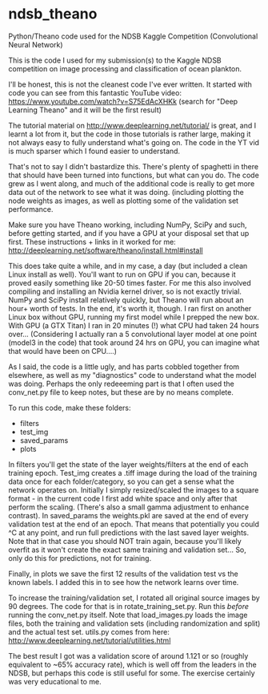 # ndsb_theano
Python/Theano code used for the NDSB Kaggle Competition (Convolutional Neural Network)

This is the code I used for my submission(s) to the Kaggle NDSB competition on image processing and classification of 
ocean plankton.

I'll be honest, this is not the cleanest code I've ever written. It started with code you can see from this fantastic YouTube
video: https://www.youtube.com/watch?v=S75EdAcXHKk  (search for "Deep Learning Theano" and it will be the first result)

The tutorial material on http://www.deeplearning.net/tutorial/ is great, and I learnt a lot from it, but the code in those 
tutorials is rather large, making it not always easy to fully understand what's going on. The code in the YT vid is much sparser
which I found easier to understand.

That's not to say I didn't bastardize this. There's plenty of spaghetti in there that should have been turned into functions,
but what can you do. The code grew as I went along, and much of the additional code is really to get more data out of the 
network to see what it was doing. (including plotting the node weights as images, as well as plotting some of the validation 
set performance.

Make sure you have Theano working, including NumPy, SciPy and such, before getting started, and if you have a GPU at your disposal 
set that up first. These instructions + links in it worked for me: http://deeplearning.net/software/theano/install.html#install 

This does take quite a while, and in my case, a day (but included a clean Linux install as well). You'll want to run 
on GPU if you can, because it proved easily something like 20-50 times faster. For me this also involved compiling and installing 
an Nvidia kernel driver, so is not exactly trivial. NumPy and SciPy install relatively quickly, but Theano will run about an hour+
worth of tests. In the end, it's worth it, though. I ran first on another Linux box without GPU, running my first model while 
I prepped the new box. With GPU (a GTX Titan) I ran in 20 minutes (!) what CPU had taken 24 hours over... (Considering I actually
ran a 5 convolutional layer model at one point (model3 in the code) that took around 24 hrs on GPU, you can imagine what that 
would have been on CPU....)

As I said, the code is a little ugly, and has parts cobbled together from elsewhere, as well as my "diagnostics" code to 
understand what the model was doing. Perhaps the only redeeeming part is that I often used the conv_net.py file to keep notes,
but these are by no means complete.

To run this code, make these folders:
- filters
- test_img
- saved_params
- plots
   
In filters you'll get the state of the layer weights/filters at the end of each training epoch. Test_img creates a .tiff image
during the load of the training data once for each folder/category, so you can get a sense what the network operates on. 
Initially I simply resized/scaled the images to a square format - in the current code I first add white space and only after that
perform the scaling. (There's also a small gamma adjustment to enhance contrast). In saved_params the weights.pkl are saved at 
the end of every validation test at the end of an epoch. That means that potentially you could ^C at any point, and run full predictions
with the last saved layer weights. Note that in that case you should NOT train again, because you'll likely overfit as it 
won't create the exact same training and validation set... So, only do this for predictions, not for training.

Finally, in plots we save the first 12 results of the validation test vs the known labels. I added this in to see how the 
network learns over time.

To increase the training/validation set, I rotated all original source images by 90 degrees. The code for that is in rotate_training_set.py.
Run this _before_ running the conv_net.py itself. Note that load_images.py loads the image files, both the training and validation
sets (including randomization and split) and the actual test set. utils.py comes from here: http://www.deeplearning.net/tutorial/utilities.html

The best result I got was a validation score of around 1.121 or so (roughly equivalent to ~65% accuracy rate), which is well 
off from the leaders in the NDSB, but perhaps this code is still useful for some. The exercise certainly was very educational to me.
